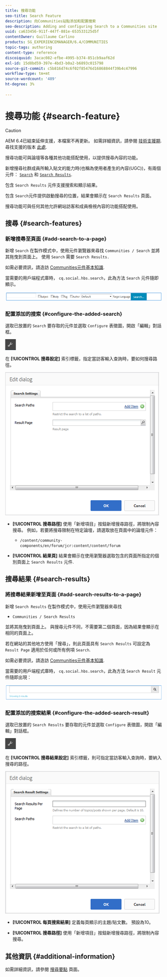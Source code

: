 ```yaml
---
title: 搜尋功能
seo-title: Search Feature
description: 向Communities站點添加和配置搜索
seo-description: Adding and configuring Search to a Communities site
uuid: ca633456-911f-447f-881e-653533125d5f
contentOwner: Guillaume Carlino
products: SG_EXPERIENCEMANAGER/6.4/COMMUNITIES
topic-tags: authoring
content-type: reference
discoiquuid: 3acac082-efbe-4995-b374-851cb9aaf62d
exl-id: 15d8bd59-397e-4bd3-b0a2-b6893c015798
source-git-commit: c5b816d74c6f02f85476d16868844f39b4c47996
workflow-type: tm+mt
source-wordcount: '489'
ht-degree: 3%

---
```


# 搜尋功能 {#search-feature}

>[!CAUTION]
>
>AEM 6.4已結束延伸支援，本檔案不再更新。 如需詳細資訊，請參閱 [技術支援期](https://helpx.adobe.com//tw/support/programs/eol-matrix.html). 尋找支援的版本 [此處](https://experienceleague.adobe.com/docs/).

搜尋功能可與論壇等各種其他功能搭配使用，以提供搜尋內容的功能。

新增搜尋社群成員所輸入貼文的能力時(也稱為使用者產生的內容(UGC))，有兩個元件： [ `Search`](#search-features) 和 [ `Search Results`](#search-results).

包含 `Search Results` 元件支援搜索和顯示結果。

包含 `Search`元件提供啟動搜尋的位置，結果會顯示在 `Search Results` 頁面。

搜尋功能可與任何其他允許網站訪客和成員檢視內容的功能搭配使用。

## 搜尋 {#search-features}

### 新增搜尋至頁面 {#add-search-to-a-page}

新增 `Search` 在製作模式中，使用元件瀏覽器來尋找 `Communities / Search` 並將其拖曳到頁面上。 使用 `Search` 需要 `Search Results.`

如需必要資訊，請造訪 [Communities元件基本知識](basics.md).

當需要的用戶端程式庫時， `cq.social.hbs.search`，此為方法 `Search` 元件隨即顯示。

![chlimage_1-373](assets/chlimage_1-373.png)

### 配置添加的搜索 {#configure-the-added-search}

選取已放置的 `Search` 要存取的元件並選取 `Configure` 表徵圖，開啟「編輯」對話框。

![chlimage_1-374](assets/chlimage_1-374.png)

在 **[!UICONTROL 搜尋設定]** 索引標籤，指定當訪客輸入查詢時，要如何搜尋路徑。

![chlimage_1-375](assets/chlimage_1-375.png)

* **[!UICONTROL 搜尋路徑]**
使用「新增項目」按鈕新增搜尋路徑，將限制內容搜尋。 例如，若要將搜尋限制在特定論壇，請選取放在頁面中的論壇元件：

   * `/content/community-components/en/forum/jcr:content/content/forum`

* **[!UICONTROL 結果頁]**
結果會顯示在使用瀏覽器選取包含的頁面所指定的個別頁面上 
`Search Results` 元件.

## 搜尋結果 {#search-results}

### 將搜尋結果新增至頁面 {#add-search-results-to-a-page}

新增 `Search Results` 在製作模式中，使用元件瀏覽器來尋找

* `Communities / Search Results`

並將其拖曳到頁面上。 與搜尋元件不同，不需要第二個頁面，因為結果會顯示在相同的頁面上。

若在網站的其他地方使用「搜尋」，則此頁面具有 `Search Results` 可設定為 `Result Page` 適用於任何或所有例項 `Search`.

如需必要資訊，請造訪 [Communities元件基本知識](basics.md).

當需要的用戶端程式庫時， `cq.social.hbs.search`，此為方法 `Search Result` 元件隨即出現：

![chlimage_1-376](assets/chlimage_1-376.png)

### 配置添加的搜索結果 {#configure-the-added-search-result}

選取已放置的 `Search Results` 要存取的元件並選取 `Configure` 表徵圖，開啟「編輯」對話框。

![chlimage_1-377](assets/chlimage_1-377.png)

在 **[!UICONTROL 搜尋結果設定]** 索引標籤，則可指定當訪客輸入查詢時，要納入搜尋的路徑。

![chlimage_1-378](assets/chlimage_1-378.png)

* **[!UICONTROL 每頁搜索結果]**
定義每頁顯示的主題/貼文數。 預設為10。

* **[!UICONTROL 搜尋路徑]**
使用「新增項目」按鈕新增搜尋路徑，將限制內容搜尋。

## 其他資訊 {#additional-information}

如需詳細資訊，請參閱 [搜尋要點](search-implementation.md) 頁面。
